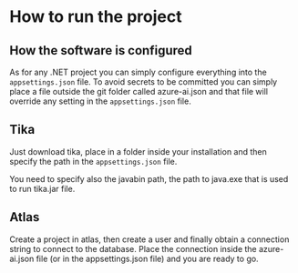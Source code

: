 # How to run the project

## How the software is configured

As for any .NET project you can simply configure everything into the `appsettings.json` file. To avoid secrets to be committed 
you can simply place a file outside the git folder called azure-ai.json and that file will override any setting in the `appsettings.json` file.

## Tika

Just download tika, place in a folder inside your installation and then specify the path in the `appsettings.json` file.

You need to specify also the javabin path, the path to java.exe that is used to run tika.jar file.

## Atlas

Create a project in atlas, then create a user and finally obtain a connection string to connect to the database.  Place
the connection inside the azure-ai.json file (or in the appsettings.json file) and you are ready to go.
